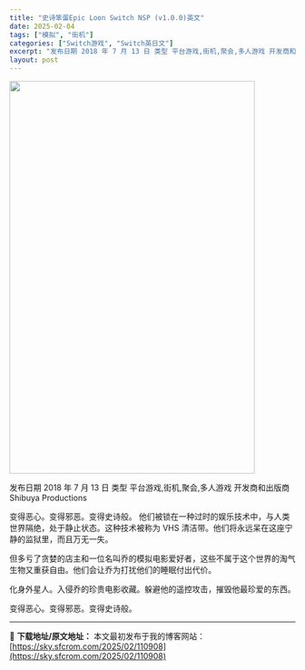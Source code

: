 ```yaml
---
title: "史诗笨蛋Epic Loon Switch NSP (v1.0.0)英文"
date: 2025-02-04
tags: ["模拟", "街机"]
categories: ["Switch游戏", "Switch英日文"]
excerpt: "发布日期 2018 年 7 月 13 日 类型 平台游戏,街机,聚会,多人游戏 开发商和出版商 Shibuya Productions 变得恶心。变得邪恶。变得史诗般。 他们被锁在一种过时的娱乐技术中，与人类世界隔绝，处于静止状态。这种技术被称为 VHS 清洁带。他们将永远呆在这座宁静的监狱里，而且&hellip;"
layout: post
---
```


<img class="aligncenter size-full wp-image-110886" src="https://sky.sfcrom.com/wp-content/uploads/2025/02/2025020411213839.webp" alt="" width="432" height="692" />

发布日期 2018 年 7 月 13 日
类型 平台游戏,街机,聚会,多人游戏
开发商和出版商 Shibuya Productions

变得恶心。变得邪恶。变得史诗般。
他们被锁在一种过时的娱乐技术中，与人类世界隔绝，处于静止状态。这种技术被称为 VHS 清洁带。他们将永远呆在这座宁静的监狱里，而且万无一失。

但多亏了贪婪的店主和一位名叫乔的模拟电影爱好者，这些不属于这个世界的淘气生物又重获自由。他们会让乔为打扰他们的睡眠付出代价。

化身外星人。入侵乔的珍贵电影收藏。躲避他的遥控攻击，摧毁他最珍爱的东西。

变得恶心。变得邪恶。变得史诗般。

---
📖 **下载地址/原文地址：** 本文最初发布于我的博客网站：[https://sky.sfcrom.com/2025/02/110908](https://sky.sfcrom.com/2025/02/110908)
